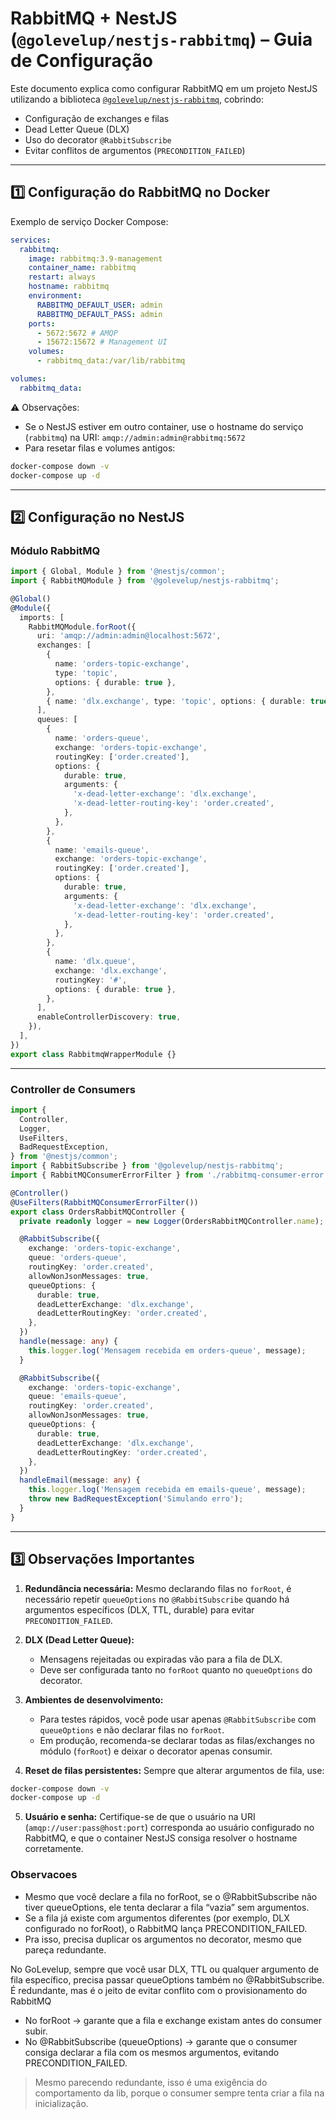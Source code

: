 # RabbitMQ + NestJS (`@golevelup/nestjs-rabbitmq`) – Guia de Configuração

Este documento explica como configurar RabbitMQ em um projeto NestJS utilizando a biblioteca [`@golevelup/nestjs-rabbitmq`](https://github.com/golevelup/nestjs/tree/main/libs/rabbitmq), cobrindo:

- Configuração de exchanges e filas
- Dead Letter Queue (DLX)
- Uso do decorator `@RabbitSubscribe`
- Evitar conflitos de argumentos (`PRECONDITION_FAILED`)

---

## 1️⃣ Configuração do RabbitMQ no Docker

Exemplo de serviço Docker Compose:

```yaml
services:
  rabbitmq:
    image: rabbitmq:3.9-management
    container_name: rabbitmq
    restart: always
    hostname: rabbitmq
    environment:
      RABBITMQ_DEFAULT_USER: admin
      RABBITMQ_DEFAULT_PASS: admin
    ports:
      - 5672:5672 # AMQP
      - 15672:15672 # Management UI
    volumes:
      - rabbitmq_data:/var/lib/rabbitmq

volumes:
  rabbitmq_data:
```

⚠️ Observações:

- Se o NestJS estiver em outro container, use o hostname do serviço (`rabbitmq`) na URI:
  `amqp://admin:admin@rabbitmq:5672`
- Para resetar filas e volumes antigos:

```bash
docker-compose down -v
docker-compose up -d
```

---

## 2️⃣ Configuração no NestJS

### Módulo RabbitMQ

```ts
import { Global, Module } from '@nestjs/common';
import { RabbitMQModule } from '@golevelup/nestjs-rabbitmq';

@Global()
@Module({
  imports: [
    RabbitMQModule.forRoot({
      uri: 'amqp://admin:admin@localhost:5672',
      exchanges: [
        {
          name: 'orders-topic-exchange',
          type: 'topic',
          options: { durable: true },
        },
        { name: 'dlx.exchange', type: 'topic', options: { durable: true } },
      ],
      queues: [
        {
          name: 'orders-queue',
          exchange: 'orders-topic-exchange',
          routingKey: ['order.created'],
          options: {
            durable: true,
            arguments: {
              'x-dead-letter-exchange': 'dlx.exchange',
              'x-dead-letter-routing-key': 'order.created',
            },
          },
        },
        {
          name: 'emails-queue',
          exchange: 'orders-topic-exchange',
          routingKey: ['order.created'],
          options: {
            durable: true,
            arguments: {
              'x-dead-letter-exchange': 'dlx.exchange',
              'x-dead-letter-routing-key': 'order.created',
            },
          },
        },
        {
          name: 'dlx.queue',
          exchange: 'dlx.exchange',
          routingKey: '#',
          options: { durable: true },
        },
      ],
      enableControllerDiscovery: true,
    }),
  ],
})
export class RabbitmqWrapperModule {}
```

---

### Controller de Consumers

```ts
import {
  Controller,
  Logger,
  UseFilters,
  BadRequestException,
} from '@nestjs/common';
import { RabbitSubscribe } from '@golevelup/nestjs-rabbitmq';
import { RabbitMQConsumerErrorFilter } from './rabbitmq-consumer-error.filter';

@Controller()
@UseFilters(RabbitMQConsumerErrorFilter())
export class OrdersRabbitMQController {
  private readonly logger = new Logger(OrdersRabbitMQController.name);

  @RabbitSubscribe({
    exchange: 'orders-topic-exchange',
    queue: 'orders-queue',
    routingKey: 'order.created',
    allowNonJsonMessages: true,
    queueOptions: {
      durable: true,
      deadLetterExchange: 'dlx.exchange',
      deadLetterRoutingKey: 'order.created',
    },
  })
  handle(message: any) {
    this.logger.log('Mensagem recebida em orders-queue', message);
  }

  @RabbitSubscribe({
    exchange: 'orders-topic-exchange',
    queue: 'emails-queue',
    routingKey: 'order.created',
    allowNonJsonMessages: true,
    queueOptions: {
      durable: true,
      deadLetterExchange: 'dlx.exchange',
      deadLetterRoutingKey: 'order.created',
    },
  })
  handleEmail(message: any) {
    this.logger.log('Mensagem recebida em emails-queue', message);
    throw new BadRequestException('Simulando erro');
  }
}
```

---

## 3️⃣ Observações Importantes

1. **Redundância necessária:**
   Mesmo declarando filas no `forRoot`, é necessário repetir `queueOptions` no `@RabbitSubscribe` quando há argumentos específicos (DLX, TTL, durable) para evitar `PRECONDITION_FAILED`.

2. **DLX (Dead Letter Queue):**

   - Mensagens rejeitadas ou expiradas vão para a fila de DLX.
   - Deve ser configurada tanto no `forRoot` quanto no `queueOptions` do decorator.

3. **Ambientes de desenvolvimento:**

   - Para testes rápidos, você pode usar apenas `@RabbitSubscribe` com `queueOptions` e não declarar filas no `forRoot`.
   - Em produção, recomenda-se declarar todas as filas/exchanges no módulo (`forRoot`) e deixar o decorator apenas consumir.

4. **Reset de filas persistentes:**
   Sempre que alterar argumentos de fila, use:

```bash
docker-compose down -v
docker-compose up -d
```

5. **Usuário e senha:**
   Certifique-se de que o usuário na URI (`amqp://user:pass@host:port`) corresponda ao usuário configurado no RabbitMQ, e que o container NestJS consiga resolver o hostname corretamente.

### Observacoes

- Mesmo que você declare a fila no forRoot, se o @RabbitSubscribe não tiver queueOptions, ele tenta declarar a fila “vazia” sem argumentos.
- Se a fila já existe com argumentos diferentes (por exemplo, DLX configurado no forRoot), o RabbitMQ lança PRECONDITION_FAILED.
- Pra isso, precisa duplicar os argumentos no decorator, mesmo que pareça redundante.

No GoLevelup, sempre que você usar DLX, TTL ou qualquer argumento de fila específico, precisa passar queueOptions também no @RabbitSubscribe.
É redundante, mas é o jeito de evitar conflito com o provisionamento do RabbitMQ

- No forRoot → garante que a fila e exchange existam antes do consumer subir.
- No @RabbitSubscribe (queueOptions) → garante que o consumer consiga declarar a fila com os mesmos argumentos, evitando PRECONDITION_FAILED.

> Mesmo parecendo redundante, isso é uma exigência do comportamento da lib, porque o consumer sempre tenta criar a fila na inicialização.
